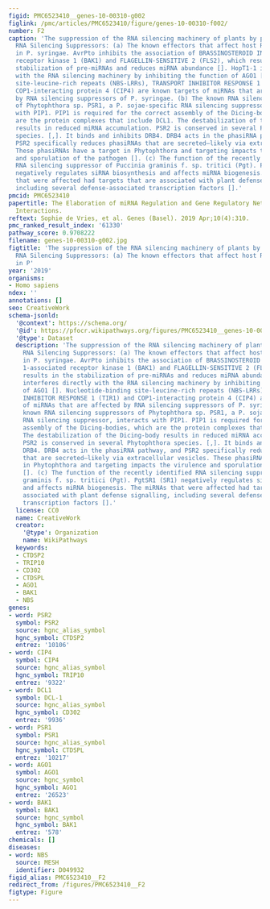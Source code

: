 ```yaml
---
figid: PMC6523410__genes-10-00310-g002
figlink: /pmc/articles/PMC6523410/figure/genes-10-00310-f002/
number: F2
caption: 'The suppression of the RNA silencing machinery of plants by pathogen-encoded
  RNA Silencing Suppressors: (a) The known effectors that affect host RNA silencing
  in P. syringae. AvrPto inhibits the association of BRASSINOSTEROID INSENSITIVE 1-associated
  receptor kinase 1 (BAK1) and FLAGELLIN-SENSITIVE 2 (FLS2), which results in the
  stabilization of pre-miRNAs and reduces miRNA abundance []. HopT1-1 interferes directly
  with the RNA silencing machinery by inhibiting the function of AGO1 []. Nucleotide-binding
  site-leucine-rich repeats (NBS-LRRs), TRANSPORT INHIBITOR RESPONSE 1 (TIR1) and
  COP1-interacting protein 4 (CIP4) are known targets of miRNAs that are affected
  by RNA silencing suppressors of P. syringae. (b) The known RNA silencing suppressors
  of Phytophthora sp. PSR1, a P. sojae-specific RNA silencing suppressor, interacts
  with PIP1. PIP1 is required for the correct assembly of the Dicing-bodies, which
  are the protein complexes that include DCL1. The destabilization of the Dicing-body
  results in reduced miRNA accumulation. PSR2 is conserved in several Phytophthora
  species. [,]. It binds and inhibits DRB4. DRB4 acts in the phasiRNA pathway, and
  PSR2 specifically reduces phasiRNAs that are secreted—likely via extracellular vesicles.
  These phasiRNAs have a target in Phytophthora and targeting impacts the virulence
  and sporulation of the pathogen []. (c) The function of the recently identified
  RNA silencing suppressor of Puccinia graminis f. sp. tritici (Pgt). PgtSR1 (SR1)
  negatively regulates siRNA biosynthesis and affects miRNA biogenesis. The miRNAs
  that were affected had targets that are associated with plant defense signalling,
  including several defense-associated transcription factors [].'
pmcid: PMC6523410
papertitle: The Elaboration of miRNA Regulation and Gene Regulatory Networks in Plant–Microbe
  Interactions.
reftext: Sophie de Vries, et al. Genes (Basel). 2019 Apr;10(4):310.
pmc_ranked_result_index: '61330'
pathway_score: 0.9708222
filename: genes-10-00310-g002.jpg
figtitle: 'The suppression of the RNA silencing machinery of plants by pathogen-encoded
  RNA Silencing Suppressors: (a) The known effectors that affect host RNA silencing
  in P'
year: '2019'
organisms:
- Homo sapiens
ndex: ''
annotations: []
seo: CreativeWork
schema-jsonld:
  '@context': https://schema.org/
  '@id': https://pfocr.wikipathways.org/figures/PMC6523410__genes-10-00310-g002.html
  '@type': Dataset
  description: 'The suppression of the RNA silencing machinery of plants by pathogen-encoded
    RNA Silencing Suppressors: (a) The known effectors that affect host RNA silencing
    in P. syringae. AvrPto inhibits the association of BRASSINOSTEROID INSENSITIVE
    1-associated receptor kinase 1 (BAK1) and FLAGELLIN-SENSITIVE 2 (FLS2), which
    results in the stabilization of pre-miRNAs and reduces miRNA abundance []. HopT1-1
    interferes directly with the RNA silencing machinery by inhibiting the function
    of AGO1 []. Nucleotide-binding site-leucine-rich repeats (NBS-LRRs), TRANSPORT
    INHIBITOR RESPONSE 1 (TIR1) and COP1-interacting protein 4 (CIP4) are known targets
    of miRNAs that are affected by RNA silencing suppressors of P. syringae. (b) The
    known RNA silencing suppressors of Phytophthora sp. PSR1, a P. sojae-specific
    RNA silencing suppressor, interacts with PIP1. PIP1 is required for the correct
    assembly of the Dicing-bodies, which are the protein complexes that include DCL1.
    The destabilization of the Dicing-body results in reduced miRNA accumulation.
    PSR2 is conserved in several Phytophthora species. [,]. It binds and inhibits
    DRB4. DRB4 acts in the phasiRNA pathway, and PSR2 specifically reduces phasiRNAs
    that are secreted—likely via extracellular vesicles. These phasiRNAs have a target
    in Phytophthora and targeting impacts the virulence and sporulation of the pathogen
    []. (c) The function of the recently identified RNA silencing suppressor of Puccinia
    graminis f. sp. tritici (Pgt). PgtSR1 (SR1) negatively regulates siRNA biosynthesis
    and affects miRNA biogenesis. The miRNAs that were affected had targets that are
    associated with plant defense signalling, including several defense-associated
    transcription factors [].'
  license: CC0
  name: CreativeWork
  creator:
    '@type': Organization
    name: WikiPathways
  keywords:
  - CTDSP2
  - TRIP10
  - CD302
  - CTDSPL
  - AGO1
  - BAK1
  - NBS
genes:
- word: PSR2
  symbol: PSR2
  source: hgnc_alias_symbol
  hgnc_symbol: CTDSP2
  entrez: '10106'
- word: CIP4
  symbol: CIP4
  source: hgnc_alias_symbol
  hgnc_symbol: TRIP10
  entrez: '9322'
- word: DCL1
  symbol: DCL-1
  source: hgnc_alias_symbol
  hgnc_symbol: CD302
  entrez: '9936'
- word: PSR1
  symbol: PSR1
  source: hgnc_alias_symbol
  hgnc_symbol: CTDSPL
  entrez: '10217'
- word: AGO1
  symbol: AGO1
  source: hgnc_symbol
  hgnc_symbol: AGO1
  entrez: '26523'
- word: BAK1
  symbol: BAK1
  source: hgnc_symbol
  hgnc_symbol: BAK1
  entrez: '578'
chemicals: []
diseases:
- word: NBS
  source: MESH
  identifier: D049932
figid_alias: PMC6523410__F2
redirect_from: /figures/PMC6523410__F2
figtype: Figure
---
```

